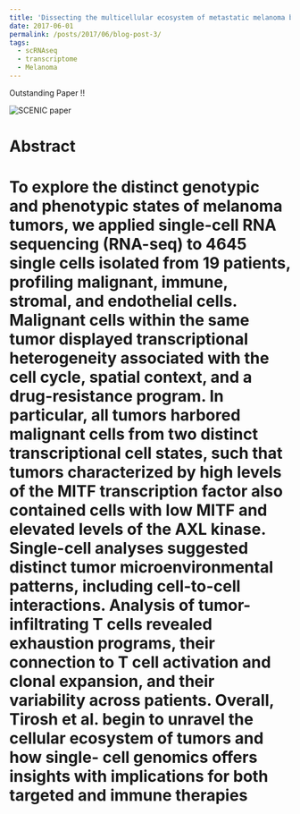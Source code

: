 ```yaml
---
title: 'Dissecting the multicellular ecosystem of metastatic melanoma by single-cell RNA-seq.'
date: 2017-06-01
permalink: /posts/2017/06/blog-post-3/
tags:
  - scRNAseq
  - transcriptome
  - Melanoma
---
```


Outstanding Paper !!

![SCENIC paper](https://fred3ric.github.io/images/Tirosh_Melanoma_2016.png)

Abstract
======
To explore the distinct genotypic and phenotypic states of melanoma tumors, we applied single-cell RNA sequencing (RNA-seq) to 4645 single cells isolated from 19 patients, profiling malignant, immune, stromal, and endothelial cells. Malignant cells within the same tumor displayed transcriptional heterogeneity associated with the cell cycle, spatial context, and a drug-resistance program. In particular, all tumors harbored malignant cells from two distinct transcriptional cell states, such that tumors characterized by high levels of the MITF transcription factor also contained cells with low MITF and elevated levels of the AXL kinase. Single-cell analyses suggested distinct tumor microenvironmental patterns, including cell-to-cell interactions. Analysis of tumor-infiltrating T cells revealed exhaustion programs, their connection to T cell activation and clonal expansion, and their variability across patients. Overall, Tirosh et al. begin to unravel the cellular ecosystem of tumors and how single- cell genomics offers insights with implications for both targeted and immune therapies
======

